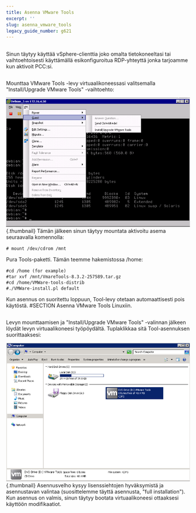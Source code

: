 ```yaml
---
title: Asenna VMware Tools
excerpt: ''
slug: asenna_vmware_tools
legacy_guide_number: g621
---
```



## 
Sinun täytyy käyttää vSphere-clienttia joko omalta tietokoneeltasi tai vaihtoehtoisesti käyttämällä esikonfiguroitua RDP-yhteyttä jonka tarjoamme kun aktivoit PCC:si.


## 
Mounttaa VMware Tools -levy virtuaalikoneessasi valitsemalla "Install/Upgrade VMware Tools" -vaihtoehto:

![](images/img_142.jpg){.thumbnail}
Tämän jälkeen sinun täytyy mountata aktivoitu asema seuraavalla komennolla:


```
# mount /dev/cdrom /mnt
```


Pura Tools-paketti. Tämän teemme hakemistossa /home:


```
#cd /home (for example)
#tar xvf /mnt/VmareTools-8.3.2-257589.tar.gz
#cd /home/VMWare-tools-distrib
#./VMWare-install.pl default
```


Kun asennus on suoritettu loppuun, Tool-levy otetaan automaattisesti pois käytöstä. #SECTION Asenna VMware Tools Linuxiin.


## 
Levyn mounttaamisen ja "Install/Upgrade VMware Tools" -valinnan jälkeen löydät levyn virtuaalikoneesi työpöydältä. Tuplaklikkaa sitä Tool-asennuksen suorittaaksesi:

![](images/img_143.jpg){.thumbnail}
Asennusvelho kysyy lisenssiehtojen hyväksymistä ja asennustavan valintaa (suosittelemme täyttä asennusta, "full installation").
Kun asennus on valmis, sinun täytyy bootata virtuaalikoneesi ottaaksesi käyttöön modifikaatiot.

